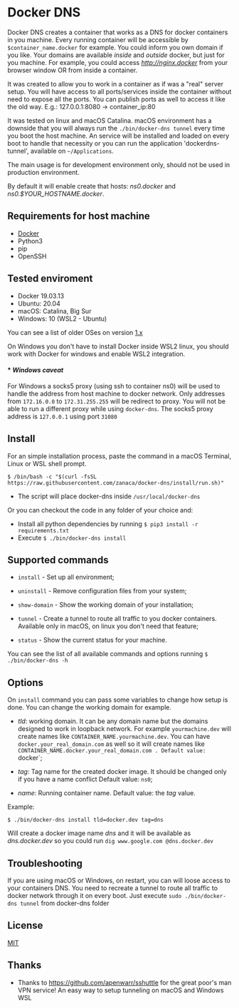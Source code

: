 # Docker DNS

Docker DNS creates a container that works as a DNS for docker containers in you machine. Every running container will be accessible by `$container_name.docker` for example. You could inform you own domain if you like. Your domains are available _inside_ and _outside_ docker, but just for you machine. For example, you could access *http://nginx.docker* from your browser window OR from inside a container.

It was created to allow you to work in a container as if was a "real" server setup. You will have access to all ports/services inside the container without need to expose all the ports. You can publish ports as well to access it like the old way. E.g.: 127.0.0.1:8080 -> container_ip:80

It was tested on linux and macOS Catalina. macOS environment has a downside that you will always run the `./bin/docker-dns tunnel` every time you boot the host machine. An service will be installed and loaded on every boot to handle that necessity or you can run the application 'dockerdns-tunnel', available on `~/Applications`.

The main usage is for development environment only, should not be used in production environment.

By default it will enable create that hosts: _ns0.docker_ and _ns0.\$YOUR_HOSTNAME.docker_.

## Requirements for host machine

-   [Docker](https://www.docker.com/products/docker-desktop)
-   Python3
-   pip
-   OpenSSH

## Tested enviroment

-   Docker 19.03.13
-   Ubuntu: 20.04
-   macOS: Catalina, Big Sur
-   Windows: 10 (WSL2 - Ubuntu)

You can see a list of older OSes on version [1.x](https://www.github.com/zanaca/docker-dns/blob/version/1.x/README.md#tested-enviroment)

On Windows you don't have to install Docker inside WSL2 linux, you should work with Docker for windows and enable WSL2 integration.

#### \* _Windows caveat_

For Windows a socks5 proxy (using ssh to container ns0) will be used to handle the address from host machine to docker network.  Only addresses from `172.16.0.0` to `172.31.255.255` will be redirect to proxy. You will not be able to run a different proxy while using `docker-dns`. The socks5 proxy address is `127.0.0.1` using port `31080`

## Install

For an simple installation process, paste the command in a macOS Terminal, Linux or WSL shell prompt.

```
$ /bin/bash -c "$(curl -fsSL https://raw.githubusercontent.com/zanaca/docker-dns/install/run.sh)"
```

-   The script will place docker-dns inside `/usr/local/docker-dns`

Or you can checkout the code in any folder of your choice and:

-   Install all python dependencies by running `$ pip3 install -r requirements.txt`
-   Execute `$ ./bin/docker-dns install`

## Supported commands

-   `install` - Set up all environment;

-   `uninstall` - Remove configuration files from your system;

-   `show-domain` - Show the working domain of your installation;

-   `tunnel` - Create a tunnel to route all traffic to you docker containers. Available only in macOS, on linux you don't need that feature;

-   `status` - Show the current status for your machine.

You can see the list of all available commands and options running `$ ./bin/docker-dns -h`

## Options

On `install` command you can pass some variables to change how setup is done. You can change the working domain for example.

-   _tld_: working domain. It can be any domain name but the domains designed to work in loopback network. For example `yourmachine.dev` will create names like `CONTAINER_NAME.yourmachine.dev`. You can have `docker.your_real_domain.com` as well so it will create names like `CONTAINER_NAME.docker.your_real_domain.com . Default value: `docker`;

-   _tag_: Tag name for the created docker image. It should be changed only if you have a name conflict Default value: `ns0`;

-   _name_: Running container name. Default value: the _tag_ value.

Example:
```
$ ./bin/docker-dns install tld=docker.dev tag=dns
```

Will create a docker image name _dns_ and it will be available as _dns.docker.dev_ so you could run `dig www.google.com @dns.docker.dev`

## Troubleshooting

If you are using macOS or Windows, on restart, you can will loose access to your containers DNS. You need to recreate a tunnel to route all traffic to docker network through it on every boot. Just execute `sudo ./bin/docker-dns tunnel` from docker-dns folder

## License

[MIT](LICENSE.md)

## Thanks

-   Thanks to https://github.com/apenwarr/sshuttle for the great poor's man VPN service! An easy way to setup tunneling on macOS and Windows WSL
